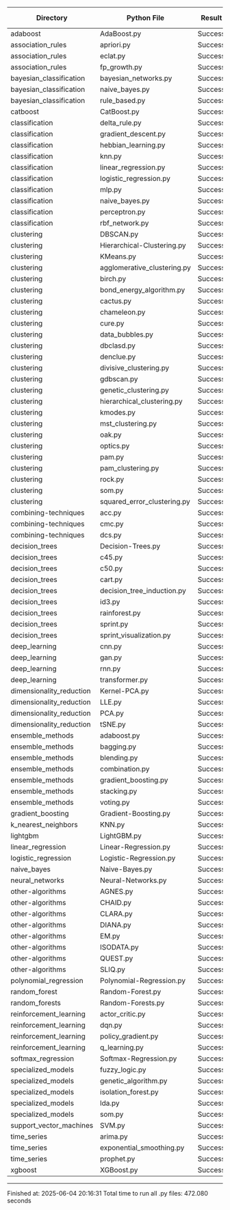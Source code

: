 | Directory | Python File | Result | Run Time (s) |
|-----------|-------------|--------|-------------|
| adaboost | AdaBoost.py | Success | 1.814 |
| association_rules | apriori.py | Success | 1.181 |
| association_rules | eclat.py | Success | 1.556 |
| association_rules | fp_growth.py | Success | 0.021 |
| bayesian_classification | bayesian_networks.py | Success | 1.696 |
| bayesian_classification | naive_bayes.py | Success | 1.558 |
| bayesian_classification | rule_based.py | Success | 1.696 |
| catboost | CatBoost.py | Success | 1.863 |
| classification | delta_rule.py | Success | 1.461 |
| classification | gradient_descent.py | Success | 13.652 |
| classification | hebbian_learning.py | Success | 2.023 |
| classification | knn.py | Success | 0.782 |
| classification | linear_regression.py | Success | 0.724 |
| classification | logistic_regression.py | Success | 1.578 |
| classification | mlp.py | Success | 4.613 |
| classification | naive_bayes.py | Success | 0.808 |
| classification | perceptron.py | Success | 6.167 |
| classification | rbf_network.py | Success | 1.022 |
| clustering | DBSCAN.py | Success | 2.124 |
| clustering | Hierarchical-Clustering.py | Success | 11.878 |
| clustering | KMeans.py | Success | 2.447 |
| clustering | agglomerative_clustering.py | Success | 1.692 |
| clustering | birch.py | Success | 1.887 |
| clustering | bond_energy_algorithm.py | Success | 3.274 |
| clustering | cactus.py | Success | 0.799 |
| clustering | chameleon.py | Success | 2.602 |
| clustering | cure.py | Success | 2.152 |
| clustering | data_bubbles.py | Success | 0.780 |
| clustering | dbclasd.py | Success | 6.699 |
| clustering | denclue.py | Success | 2.284 |
| clustering | divisive_clustering.py | Success | 1.684 |
| clustering | gdbscan.py | Success | 0.904 |
| clustering | genetic_clustering.py | Success | 4.454 |
| clustering | hierarchical_clustering.py | Success | 1.721 |
| clustering | kmodes.py | Success | 1.359 |
| clustering | mst_clustering.py | Success | 1.649 |
| clustering | oak.py | Success | 1.947 |
| clustering | optics.py | Success | 1.763 |
| clustering | pam.py | Success | 9.008 |
| clustering | pam_clustering.py | Success | 1.924 |
| clustering | rock.py | Success | 0.808 |
| clustering | som.py | Success | 2.180 |
| clustering | squared_error_clustering.py | Success | 0.040 |
| combining-techniques | acc.py | Success | 0.853 |
| combining-techniques | cmc.py | Success | 0.752 |
| combining-techniques | dcs.py | Success | 0.928 |
| decision_trees | Decision-Trees.py | Success | 2.063 |
| decision_trees | c45.py | Success | 1.521 |
| decision_trees | c50.py | Success | 2.469 |
| decision_trees | cart.py | Success | 2.835 |
| decision_trees | decision_tree_induction.py | Success | 1.552 |
| decision_trees | id3.py | Success | 1.545 |
| decision_trees | rainforest.py | Success | 1.600 |
| decision_trees | sprint.py | Success | 15.935 |
| decision_trees | sprint_visualization.py | Success | 1.404 |
| deep_learning | cnn.py | Success | 119.128 |
| deep_learning | gan.py | Success | 0.021 |
| deep_learning | rnn.py | Success | 2.039 |
| deep_learning | transformer.py | Success | 13.228 |
| dimensionality_reduction | Kernel-PCA.py | Success | 1.771 |
| dimensionality_reduction | LLE.py | Success | 2.010 |
| dimensionality_reduction | PCA.py | Success | 1.812 |
| dimensionality_reduction | tSNE.py | Success | 5.489 |
| ensemble_methods | adaboost.py | Success | 2.105 |
| ensemble_methods | bagging.py | Success | 2.235 |
| ensemble_methods | blending.py | Success | 2.069 |
| ensemble_methods | combination.py | Success | 7.412 |
| ensemble_methods | gradient_boosting.py | Success | 3.161 |
| ensemble_methods | stacking.py | Success | 2.239 |
| ensemble_methods | voting.py | Success | 1.972 |
| gradient_boosting | Gradient-Boosting.py | Success | 1.739 |
| k_nearest_neighbors | KNN.py | Success | 21.023 |
| lightgbm | LightGBM.py | Success | 1.920 |
| linear_regression | Linear-Regression.py | Success | 1.643 |
| logistic_regression | Logistic-Regression.py | Success | 1.739 |
| naive_bayes | Naive-Bayes.py | Success | 1.729 |
| neural_networks | Neural-Networks.py | Success | 5.421 |
| other-algorithms | AGNES.py | Success | 21.273 |
| other-algorithms | CHAID.py | Success | 1.339 |
| other-algorithms | CLARA.py | Success | 1.301 |
| other-algorithms | DIANA.py | Success | 1.306 |
| other-algorithms | EM.py | Success | 1.280 |
| other-algorithms | ISODATA.py | Success | 1.351 |
| other-algorithms | QUEST.py | Success | 1.495 |
| other-algorithms | SLIQ.py | Success | 1.417 |
| polynomial_regression | Polynomial-Regression.py | Success | 1.851 |
| random_forest | Random-Forest.py | Success | 7.064 |
| random_forests | Random-Forests.py | Success | 17.385 |
| reinforcement_learning | actor_critic.py | Success | 29.238 |
| reinforcement_learning | dqn.py | Success | 9.058 |
| reinforcement_learning | policy_gradient.py | Success | 4.772 |
| reinforcement_learning | q_learning.py | Success | 1.445 |
| softmax_regression | Softmax-Regression.py | Success | 1.884 |
| specialized_models | fuzzy_logic.py | Success | 1.334 |
| specialized_models | genetic_algorithm.py | Success | 1.532 |
| specialized_models | isolation_forest.py | Success | 1.712 |
| specialized_models | lda.py | Success | 0.442 |
| specialized_models | som.py | Success | 1.950 |
| support_vector_machines | SVM.py | Success | 5.019 |
| time_series | arima.py | Success | 3.142 |
| time_series | exponential_smoothing.py | Success | 1.835 |
| time_series | prophet.py | Success | 2.080 |
| xgboost | XGBoost.py | Success | 1.902 |

---
Finished at: 2025-06-04 20:16:31
Total time to run all .py files: 472.080 seconds
